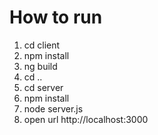 # How to run

1. cd client
2. npm install
3. ng build
4. cd ..
5. cd server
6. npm install
7. node server.js
8. open url http://localhost:3000
